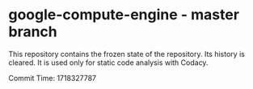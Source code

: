 # google-compute-engine - master branch

This repository contains the frozen state of the repository.
Its history is cleared. It is used only for static code
analysis with Codacy.

Commit Time: 1718327787